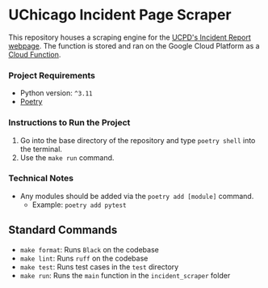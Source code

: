 # UChicago Incident Page Scraper
This repository houses a scraping engine for the [UCPD's Incident Report webpage](https://incidentreports.uchicago.edu/). The function is stored and ran on the Google Cloud Platform as a [Cloud Function](https://cloud.google.com/functions).

### Project Requirements
- Python version: `^3.11`
- [Poetry](https://python-poetry.org/)

### Instructions to Run the Project
1. Go into the base directory of the repository and type `poetry shell` into the terminal.
2. Use the `make run` command.

### Technical Notes
- Any modules should be added via the `poetry add [module]` command.
  - Example: `poetry add pytest`

## Standard Commands
- `make format`: Runs `Black` on the codebase
- `make lint`: Runs `ruff` on the codebase
- `make test`: Runs test cases in the `test` directory
- `make run`: Runs the `main` function in the `incident_scraper` folder
